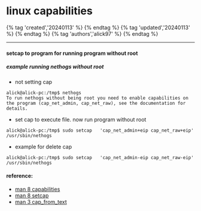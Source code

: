 # linux capabilities

{% tag 'created','20240113' %} {% endtag %} {% tag 'updated','20240113' %} {% endtag %} {% tag 'authors','alick97' %} {% endtag %}

---

#### setcap to program for running program without root

##### example running nethogs without root
- not setting cap
```
alick@alick-pc:/tmp$ nethogs 
To run nethogs without being root you need to enable capabilities on the program (cap_net_admin, cap_net_raw), see the documentation for details.
```
- set cap to execute file. now run program without root
```
alick@alick-pc:/tmp$ sudo setcap   'cap_net_admin+eip cap_net_raw+eip' /usr/sbin/nethogs
```

- example for delete cap
```
alick@alick-pc:/tmp$ sudo setcap   'cap_net_admin-eip cap_net_raw-eip' /usr/sbin/nethogs
```


#### reference:
- [man 8 capabilities](https://man7.org/linux/man-pages/man7/capabilities.7.html)
- [man 8 setcap](https://man7.org/linux/man-pages/man8/setcap.8.html)
- [man 3 cap_from_text](https://man7.org/linux/man-pages/man3/cap_from_text.3.html)


